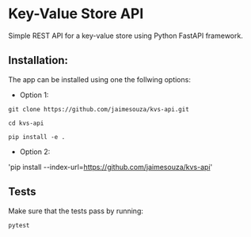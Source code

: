 # Key-Value Store API

Simple REST API for a key-value store using Python FastAPI framework.


## Installation:

The app can be installed using one the follwing options:

 - Option 1:

`git clone https://github.com/jaimesouza/kvs-api.git`

`cd kvs-api`

`pip install -e .`

- Option 2:

'pip install --index-url=https://github.com/jaimesouza/kvs-api'

## Tests

Make sure that the tests pass by running:

`pytest`